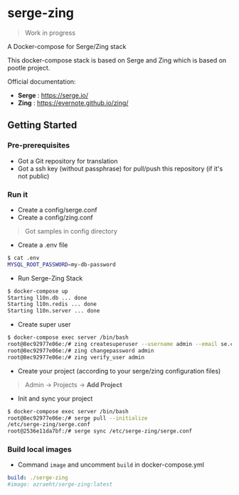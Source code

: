 # serge-zing

> Work in progress

A Docker-compose for Serge/Zing stack

This docker-compose stack is based on Serge and Zing which is based on pootle project.

Official documentation:

* **Serge** : https://serge.io/
* **Zing** : https://evernote.github.io/zing/

## Getting Started

### Pre-prerequisites

* Got a Git repository for translation
* Got a ssh key (without passphrase) for pull/push this repository (if it's not public)

### Run it

* Create a config/serge.conf
* Create a config/zing.conf
> Got samples in config directory

* Create a .env file

```bash
$ cat .env
MYSQL_ROOT_PASSWORD=my-db-password
```

* Run Serge-Zing Stack

```bash
$ docker-compose up
Starting l10n.db ... done
Starting l10n.redis ... done
Starting l10n.server ... done
```

* Create super user

```bash
$ docker-compose exec server /bin/bash
root@8ec92977e06e:/# zing createsuperuser --username admin --email se.ci@sewan.fr --noinput
root@8ec92977e06e:/# zing changepassword admin
root@8ec92977e06e:/# zing verify_user admin
```

* Create your project (according to your serge/zing configuration files)
> Admin -> Projects -> **Add Project**

* Init and sync your project

```bash
$ docker-compose exec server /bin/bash
root@8ec92977e06e:/# serge pull --initialize 
/etc/serge-zing/serge.conf
root@2536e11da7bf:/# serge sync /etc/serge-zing/serge.conf
```

### Build local images

* Command `image` and uncomment `build` in docker-compose.yml

```yaml
build: ./serge-zing
#image: azraeht/serge-zing:latest
```
